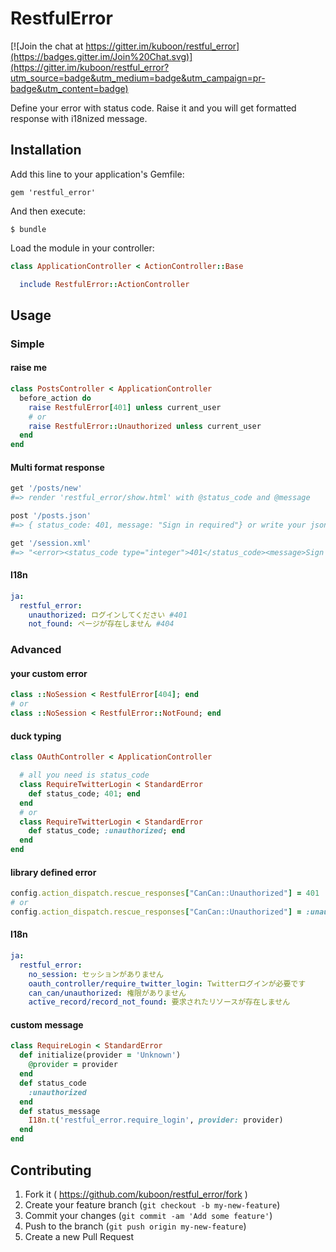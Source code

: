 # RestfulError

[![Join the chat at https://gitter.im/kuboon/restful_error](https://badges.gitter.im/Join%20Chat.svg)](https://gitter.im/kuboon/restful_error?utm_source=badge&utm_medium=badge&utm_campaign=pr-badge&utm_content=badge)

Define your error with status code. Raise it and you will get formatted response with i18nized message.

## Installation

Add this line to your application's Gemfile:

    gem 'restful_error'

And then execute:

    $ bundle

Load the module in your controller:

```ruby
class ApplicationController < ActionController::Base

  include RestfulError::ActionController
```

## Usage

### Simple
#### raise me
```ruby
class PostsController < ApplicationController
  before_action do
    raise RestfulError[401] unless current_user
    # or
    raise RestfulError::Unauthorized unless current_user
  end
end
```
#### Multi format response

```ruby
get '/posts/new'
#=> render 'restful_error/show.html' with @status_code and @message

post '/posts.json'
#=> { status_code: 401, message: "Sign in required"} or write your json at 'restful_error/show.json'

get '/session.xml'
#=> "<error><status_code type="integer">401</status_code><message>Sign in required</message></error>" or write your xml at 'restful_error/show.xml'
```

#### I18n

```yaml
ja:
  restful_error:
    unauthorized: ログインしてください #401
    not_found: ページが存在しません #404
```

### Advanced
#### your custom error
```ruby
class ::NoSession < RestfulError[404]; end
# or
class ::NoSession < RestfulError::NotFound; end
```
#### duck typing
```ruby
class OAuthController < ApplicationController

  # all you need is status_code
  class RequireTwitterLogin < StandardError
    def status_code; 401; end
  end
  # or
  class RequireTwitterLogin < StandardError
    def status_code; :unauthorized; end
  end
end
```

#### library defined error
``` ruby
config.action_dispatch.rescue_responses["CanCan::Unauthorized"] = 401
# or
config.action_dispatch.rescue_responses["CanCan::Unauthorized"] = :unauthorized
```
#### I18n
```yaml
ja:
  restful_error:
    no_session: セッションがありません
    oauth_controller/require_twitter_login: Twitterログインが必要です
    can_can/unauthorized: 権限がありません
    active_record/record_not_found: 要求されたリソースが存在しません
```
#### custom message

```ruby
class RequireLogin < StandardError
  def initialize(provider = 'Unknown')
    @provider = provider
  end
  def status_code
    :unauthorized
  end
  def status_message
    I18n.t('restful_error.require_login', provider: provider)
  end
end
```

## Contributing

1. Fork it ( https://github.com/kuboon/restful_error/fork )
2. Create your feature branch (`git checkout -b my-new-feature`)
3. Commit your changes (`git commit -am 'Add some feature'`)
4. Push to the branch (`git push origin my-new-feature`)
5. Create a new Pull Request

